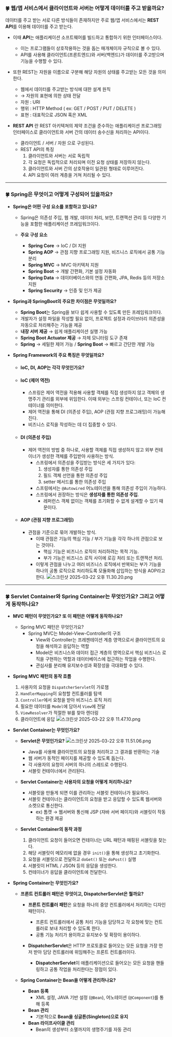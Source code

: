### 🍀 웹/앱 서비스에서 클라이언트와 서버는 어떻게 데이터를 주고 받을까요?

데이터를 주고 받는 서로 다른 방식들이 존재하지만 주로 웹/앱 서비스에서는 **REST API**를 이용해 데이터를 주고 받는다.

- 이때 **API**는 애플리케이션 소프트웨어를 빌드하고 통합하기 위한 인터페이스이다.
  - 이는 프로그램들이 상호작용하는 것을 돕는 매개체이자 규칙으로 볼 수 있다.
  - API를 사용해 클라이언트(프론트엔드)와 서버(백엔드)가 데이터를 주고받으며 기능을 수행할 수 있다.


- 또한 REST는 자원을 이름으로 구분해 해당 자원의 상태를 주고받는 모든 것을 의미한다.
  - 웹에서 데이터를 주고받는 방식에 대한 설계 원칙
  - → 자원의 표현에 의한 상태 전달
  - 자원 : URI
  - 행위 : HTTP Method ( ex: GET / POST / PUT / DELETE )
  - 표현 : 대표적으로 JSON 혹은 XML


- **REST API** 란 REST 아키텍쳐의 제약 조건을 준수하는 애플리케이션 프로그래밍 인터페이스로 클라이언트와 서버 간의 데이터 송수신을 처리하는 API이다.
  - 클라이언트 / 서버 / 자원 으로 구성된다.
  - REST API의 특징
    1. 클라이언트와 서버는 서로 독립적
    2. 각 요청은 독립적으로 처리되며 이전 요청 상태를 저장하지 않는다.
    3. 클라이언트와 서버 간의 상호작용이 일관된 형태로 이루어진다.
    4. API 요청이 여러 계층을 거쳐 처리될 수 있다.

---

### 🍀 Spring은 무엇이고 어떻게 구성되어 있을까요?

- **Spring은 어떤 구성 요소를 포함하고 있나요?**  


  - Spring은 의존성 주입, 웹 개발, 데이터 처리, 보안, 트랜잭션 관리 등 다양한 기능을 포함한 애플리케이션 프레임워크이다.  


  - **주요 구성 요소**
    - **Spring Core** → IoC / DI 지원
    - **Spring AOP** → 관점 지향 프로그래밍 지원, 비즈니스 로직에서 공통 기능 분리
    - **Spring MVC** → MVC 아키텍처 지원
    - **Spring Boot** → 개발 간편화, 기본 설정 자동화
    - **Spring Data** → 데이터베이스와의 연동 간편화, JPA, Redis 등의 저장소 지원
    - **Spring Security** → 인증 및 인가 제공


- **Spring과 SpringBoot의 주요한 차이점은 무엇일까요?**
  - **Spring Boot**는 Spring을 보다 쉽게 사용할 수 있도록 만든 프레임워크이다.
  - 개발자가 설정 파일을 작성할 필요 없이, 프로젝트 설정과 라이브러리 의존성을 자동으로 처리해주는 기능을 제공
  - **내장 서버 제공** → 쉽게 애플리케이션 실행 가능
  - **Spring Boot Actuator 제공** → 자체 모니터링 도구 존재
  - **Spring** → 세밀한 제어 가능 / **Spring Boot** → 빠르고 간단한 개발 가능


- **Spring Framework의 주요 특징은 무엇일까요?**
  - ####  IoC, DI, AOP는 각각 무엇인가요?

  - #### IoC (제어 역전)
    - 스프링은 제어 역전을 적용해 사용할 객체를 직접 생성하지 않고 객체의 생명주기 관리를 외부에 위임한다. 이때 외부는 스프링 컨테이너, 또는 IoC 컨테이너를 의미한다.
    - 제어 역전을 통해 DI (의존성 주입), AOP (관점 지향 프로그래밍)이 가능해진다.
    - 비즈니스 로직을 작성하는 데 더 집중할 수 있다.

  - #### DI (의존성 주입)
    - 제어 역전의 방법 중 하나로, 사용할 객체를 직접 생성하지 않고 외부 컨테이너가 생성한 객체를 주입받아 사용하는 방식.
      - 스프링에서 의존성을 주입받는 방식은 세 가지가 있다:
        1. 생성자를 통한 의존성 주입
        2. 필드 객체 선언을 통한 의존성 주입
        3. setter 메서드를 통한 의존성 주입
      - 스프링에서는 `@Autowired` 어노테이션을 통해 의존성 주입이 가능하다.
      - 스프링에서 권장하는 방식은 **생성자를 통한 의존성 주입**.
        - 레퍼런스 객체 없이는 객체를 초기화할 수 없게 설계할 수 있기 때문이다.

  - #### AOP (관점 지향 프로그래밍)
    - 관점을 기준으로 묶어 개발하는 방식.
      - 이때 관점은 기능의 핵심 기능 / 부가 기능을 각각 하나의 관점으로 보는 것이다.
        - 핵심 기능은 비즈니스 로직이 처리하려는 목적 기능.
        - 부가 기능은 비즈니스 로직 사이에 로깅 처리 또는 트랜잭션 처리.
      - 이렇게 관점을 나누고 여러 비즈니스 로직에서 반복되는 부가 기능을 하나의 공통 로직으로 처리하도록 모듈화해 삽입하는 방식을 AOP라고 한다.
![스크린샷 2025-03-22 오후 11.30.20.png](스크린샷%202025-03-22%20오후%2011.30.20.png)
---

### 🍀 Servlet Container와 Spring Container는 무엇인가요? 그리고 어떻게 동작하나요?

- **MVC 패턴이 무엇인가요? 또 이 패턴은 어떻게 동작하나요?**
  - Spring MVC 패턴은 무엇인가요?
    - Spring MVC는 Model-View-Controller의 구조
      - View와 Controller는 프레젠테이션 계층 영역으로서 클라이언트의 요청을 해석하고 응답하는 역할
      - Model은 비즈니스와 데이터 접근 계층의 영역으로서 핵심 비즈니스 로직을 구현하는 역할과 데이터베이스에 접근하는 작업을 수행한다.
      - 관심사를 분리해 유지보수성과 확장성을 극대화할 수 있다.


- **Spring MVC 패턴의 동작 흐름**
  1. 사용자의 요청을 `DispatcherServlet`이 가로챔
  2. `HandlerMapping`이 요청할 컨트롤러를 탐색
  3. `Controller`에서 요청을 받아 비즈니스 로직 처리
  4. 필요한 데이터를 `Model`에 담아서 `View`에 전달
  5. `ViewResolver`가 적절한 뷰를 찾아 렌더링
  6. 클라이언트에 응답
![스크린샷 2025-03-22 오후 11.47.10.png](스크린샷%202025-03-22%20오후%2011.47.10.png)



- **Servlet Container는 무엇인가요?**
  - **Servlet은 무엇인가요?**
  ![스크린샷 2025-03-22 오후 11.51.06.png](스크린샷%202025-03-22%20오후%2011.51.06.png)
    - Java를 사용해 클라이언트의 요청을 처리하고 그 결과를 반환하는 기술
    - 웹 서버가 동적인 페이지를 제공할 수 있도록 돕는다.
    - 각 사용자의 요청이 서버의 하나의 스레드로 수행된다.
    - 서블릿 컨테이너에서 관리된다.


  - **Servlet Container는 사용자의 요청을 어떻게 처리하나요?**
    - 서블릿을 만들게 되면 이를 관리하는 서블릿 컨테이너가 필요하다.
    - 서블릿 컨테이너는 클라이언트의 요청을 받고 응답할 수 있도록 웹서버와 소켓으로 통신한다.
      - ex) 톰캣 → 웹서버와 통신해 JSP (자바 서버 페이지)와 서블릿이 작동하는 환경 제공


  - **Servlet Container의 동작 과정**
    1. 클라이언트 요청이 들어오면 컨테이너는 URL 패턴과 매핑된 서블릿을 찾는다.
    2. 해당 서블릿이 메모리에 없을 경우 `init()`을 통해 생성하고 초기화한다.
    3. 요청을 서블릿으로 전달하고 `doGet()` 또는 `doPost()` 실행
    4. 서블릿이 HTML / JSON 등의 응답을 생성한다.
    5. 컨테이너가 응답을 클라이언트에 전달한다.


- **Spring Container는 무엇인가요?**
  - **프론트 컨트롤러 패턴은 무엇이고, DispatcherServlet은 뭘까요?**

    - **프론트 컨트롤러 패턴**은 요청을 하나의 중앙 컨트롤러에서 처리하는 디자인 패턴이다.
      - 프론트 컨트롤러에서 공통 처리 기능을 담당하고 각 요청에 맞는 컨트롤러로 보내 처리할 수 있도록 한다.
      - 공통 기능 처리가 용이하고 유지보수 및 확장이 용이하다.

    - **DispatcherServlet**은 HTTP 프로토콜로 들어오는 모든 요청을 가장 먼저 받아 담당 컨트롤러에 위임해주는 프론트 컨트롤러이다.
      - **DispatcherServlet**이 애플리케이션으로 들어오는 모든 요청을 핸들링하고 공통 작업을 처리한다는 장점이 있다.


  - **Spring Container는 Bean을 어떻게 관리하나요?**
    - **Bean 등록**
      - XML 설정, JAVA 기반 설정 (`@Bean`), 어노테이션 (`@Component`)를 통해 등록
    - **Bean 관리**
      - 기본적으로 **Bean을 싱글톤(Singleton)으로 유지**
    - **Bean 라이프사이클 관리**
      - Bean의 생성부터 소멸까지의 생명주기를 자동 관리  